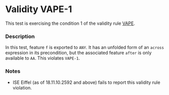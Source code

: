 # Validity VAPE-1

This test is exercising the condition 1 of the validity rule [VAPE](..).

### Description

In this test, feature `f` is exported to `ANY`. It has an unfolded form of an `across` expression in its precondition, but the associated feature `after` is only available to `AA`. This violates `VAPE-1`.

### Notes

* ISE Eiffel (as of 18.11.10.2592 and above) fails to report this validity rule violation.
